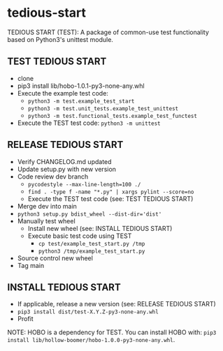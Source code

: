 # tedious-start
TEDIOUS START (TEST): A package of common-use test functionality based on Python3's unittest module.


## TEST TEDIOUS START

- clone
- pip3 install lib/hobo-1.0.1-py3-none-any.whl
- Execute the example test code:
	- `python3 -m test.example_test_start`
	- `python3 -m test.unit_tests.example_test_unittest`
	- `python3 -m test.functional_tests.example_test_functest`
- Execute the TEST test code: `python3 -m unittest`

## RELEASE TEDIOUS START

- Verify CHANGELOG.md updated
- Update setup.py with new version
- Code review dev branch
	- `pycodestyle --max-line-length=100 ./`
	- `find . -type f -name "*.py" | xargs pylint --score=no`
	- Execute the TEST test code (see: TEST TEDIOUS START)
- Merge dev into main
- `python3 setup.py bdist_wheel --dist-dir='dist'`
- Manually test wheel
	- Install new wheel (see: INSTALL TEDIOUS START)
	- Execute basic test code using TEST
		- `cp test/example_test_start.py /tmp`
		- `python3 /tmp/example_test_start.py`
- Source control new wheel
- Tag main

## INSTALL TEDIOUS START

- If applicable, release a new version (see: RELEASE TEDIOUS START)
- `pip3 install dist/test-X.Y.Z-py3-none-any.whl`
- Profit

NOTE: HOBO is a dependency for TEST.  You can install HOBO with: `pip3 install lib/hollow-boomer/hobo-1.0.0-py3-none-any.whl`.
